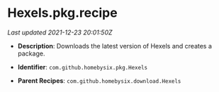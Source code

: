 # Hexels.pkg.recipe

_Last updated 2021-12-23 20:01:50Z_

- **Description**: Downloads the latest version of Hexels and creates a package.

- **Identifier**: `com.github.homebysix.pkg.Hexels`

- **Parent Recipes**: `com.github.homebysix.download.Hexels`
